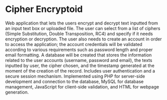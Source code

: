 # Cipher Encryptoid

Web application that lets the users encrypt and decrypt text inputted from an input text box or uploaded file. The user can select from a list of ciphers (Simple Substitution, Double Transposition, RC4) and specify if it needs encryption or decryption. The user also needs to create an account in order to access the application; the account credentials will be validated according to various requirements such as password length and proper email formatting. A database will be created that stores the information related to the user accounts (username, password and email), the texts inputted by user, the cipher chosen, and the timestamp generated at the moment of the creation of the record. Includes user authentication and a secure session mechanism. Implemented using PHP for server-side development and connection to the database, MySQL for database management, JavaScript for client-side validation, and HTML for webpage generation.
